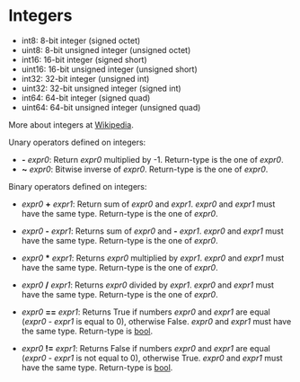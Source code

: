 # Integers

- int8: 8-bit integer (signed octet)
- uint8: 8-bit unsigned integer (unsigned octet)
- int16: 16-bit integer (signed short)
- uint16: 16-bit unsigned integer (unsigned short)
- int32: 32-bit integer (unsigned int)
- uint32: 32-bit unsigned integer (signed int)
- int64: 64-bit integer (signed quad)
- uint64: 64-bit unsigned integer (unsigned quad)

More about integers at [Wikipedia](https://en.wikipedia.org/wiki/Integer_%28computer_science%29).

Unary operators defined on integers:

- **-** *expr0*: Return *expr0* multiplied by -1. Return-type is the one of
  *expr0*.
- **~** *expr0*: Bitwise inverse of *expr0*. Return-type is the one of *expr0*.

Binary operators defined on integers:

- *expr0* **+** *expr1*: Return sum of *expr0* and *expr1*. *expr0* and *expr1*
  must have the same type. Return-type is the one of *expr0*.
- *expr0* **-** *expr1*: Returns sum of *expr0* and **-** *expr1*. *expr0* and
  *expr1* must have the same type. Return-type is the one of *expr0*.
- *expr0* **\*** *expr1*: Returns *expr0* multiplied by *expr1*. *expr0* and
  *expr1* must have the same type. Return-type is the one of *expr0*.
- *expr0* **/** *expr1*: Returns *expr0* divided by *expr1*. *expr0* and
  *expr1* must have the same type. Return-type is the one of *expr0*.

- *expr0* **==** *expr1*: Returns True if numbers *expr0* and *expr1* are equal
  (*expr0* - *expr1* is equal to 0), otherwise False.  *expr0* and *expr1* must
  have the same type. Return-type is [bool](./kernel_bool.md).
- *expr0* **!=** *expr1*: Returns False if numbers *expr0* and *expr1* are
  equal (*expr0* - *expr1* is not equal to 0), otherwise True. *expr0* and
  *expr1* must have the same type. Return-type is [bool](./kernel_bool.md).
